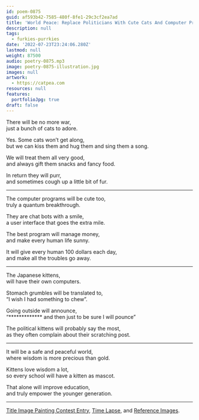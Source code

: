 ```yaml
---
id: poem-0875
guid: af593b42-7585-480f-8fe1-29c3cf2ea7ad
title: 'World Peace: Replace Politicians With Cute Cats And Computer Programs'
description: null
tags:
  - furkies-purrkies
date: '2022-07-23T23:24:06.280Z'
lastmod: null
weight: 87500
audio: poetry-0875.mp3
image: poetry-0875-illustration.jpg
images: null
artwork:
  - https://catpea.com
resources: null
features:
  portfolioJpg: true
draft: false
---
```


There will be no more war,\
just a bunch of cats to adore.

Yes. Some cats won’t get along,\
but we can kiss them and hug them and sing them a song.

We will treat them all very good,\
and always gift them snacks and fancy food.

In return they will purr,\
and sometimes cough up a little bit of fur.

---

The computer programs will be cute too,\
truly a quantum breakthrough.

They are chat bots with a smile,\
a user interface that goes the extra mile.

The best program will manage money,\
and make every human life sunny.

It will give every human 100 dollars each day,\
and make all the troubles go away.

---

The Japanese kittens,\
will have their own computers.

Stomach grumbles will be translated to,\
“I wish I had something to chew”.

Going outside will announce,\
“\*\*\*\*\*\*\*\*\*\*\*\*\* and then just to be sure I will pounce”

The political kittens will probably say the most,\
as they often complain about their scratching post.

---

It will be a safe and peaceful world,\
where wisdom is more precious than gold.

Kittens love wisdom a lot,\
so every school will have a kitten as mascot.

That alone will improve education,\
and truly empower the younger generation.

---

[Title Image Painting Contest Entry](https://www.reddit.com/r/redditgetsdrawn/comments/w5b4tw/comment/iheam0o/?utm_source=reddit\&utm_medium=web2x\&context=3), [Time Lapse](https://youtu.be/gjx8AsyxxNA), and [Reference Images](files/poetry-0875-reference.jpg).
